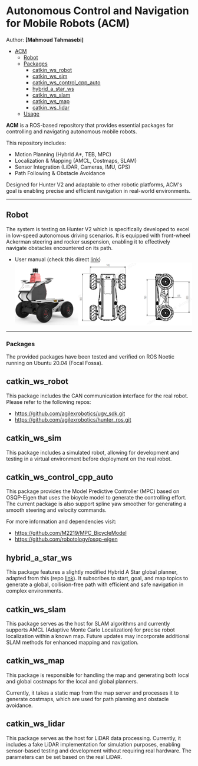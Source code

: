 # Autonomous Control and Navigation for Mobile Robots (ACM)
Author: **[Mahmoud Tahmasebi]**

<!-- TOC -->

- [ACM](#ACM)
  - [Robot](#Robot)
  - [Packages](#Packages)
    - [catkin_ws_robot](#catkin_ws_robot)
    - [catkin_ws_sim](#catkin_ws_sim)
    - [catkin_ws_control_cpp_auto](#catkin_ws_control_cpp_auto)
    - [hybrid_a_star_ws](#hybrid_a_star_ws)
    - [catkin_ws_slam](#catkin_ws_slam)
    - [catkin_ws_map](#catkin_ws_map)
    - [catkin_ws_lidar](#catkin_ws_lidar)
  - [Usage](#usage)


<!-- /TOC -->

**ACM** is a ROS-based repository that provides essential packages for controlling and navigating autonomous mobile robots.

This repository includes:
* Motion Planning (Hybrid A*, TEB, MPC)
* Localization & Mapping (AMCL, Costmaps, SLAM)
* Sensor Integration (LiDAR, Cameras, IMU, GPS)
* Path Following & Obstacle Avoidance

Designed for Hunter V2 and adaptable to other robotic platforms, ACM's goal is enabling precise and efficient navigation in real-world environments.

--- 
## Robot
The system is testing on Hunter V2 which is specifically developed to excel in low-speed autonomous driving scenarios. It is equipped with front-wheel Ackerman steering and rocker suspension, enabling it to effectively navigate obstacles encountered on its path.
* User manual (check this direct [link](https://global.agilex.ai/pages/download-manual))
![Hunter V2](./imgs/robot.png)

---
### Packages
The provided packages have been tested and verified on ROS Noetic running on Ubuntu 20.04 (Focal Fossa).

## catkin_ws_robot
This package includes the CAN communication interface for the real robot. Please refer to the following repos:

* https://github.com/agilexrobotics/ugv_sdk.git
* https://github.com/agilexrobotics/hunter_ros.git

## catkin_ws_sim
This package includes a simulated robot, allowing for development and testing in a virtual environment before deployment on the real robot.

## catkin_ws_control_cpp_auto
This package provides the Model Predictive Controller (MPC) based on OSQP-Eigen that uses the bicycle model to generate the controlling effort. The current package is also support spline yaw smoother for generating a smooth steering and velocity commands.

For more information and dependencies visit:

* https://github.com/M2219/MPC_BicycleModel
* https://github.com/robotology/osqp-eigen

## hybrid_a_star_ws
This package features a slightly modified Hybrid A Star global planner, adapted from this  (repo [link](https://github.com/zm0612/Hybrid_A_Star/tree/main)). It subscribes to start, goal, and map topics to generate a global, collision-free path with efficient and safe navigation in complex environments.

## catkin_ws_slam
This package serves as the host for SLAM algorithms and currently supports AMCL (Adaptive Monte Carlo Localization) for precise robot localization within a known map. Future updates may incorporate additional SLAM methods for enhanced mapping and navigation.

## catkin_ws_map
This package is responsible for handling the map and generating both local and global costmaps for the local and global planners.

Currently, it takes a static map from the map server and processes it to generate costmaps, which are used for path planning and obstacle avoidance.

## catkin_ws_lidar
This package serves as the host for LiDAR data processing. Currently, it includes a fake LiDAR implementation for simulation purposes, enabling sensor-based testing and development without requiring real hardware. The parameters can be set based on the real LiDAR.


